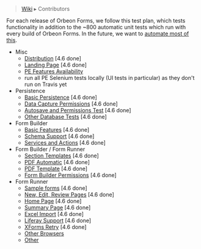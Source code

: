 > [Wiki](Home) ▸ Contributors

For each release of Orbeon Forms, we follow this test plan, which tests functionality in addition to the ~800 automatic unit tests which run with every build of Orbeon Forms. In the future, we want to [automate most of this][1].

- Misc
    - [Distribution](./Contributors-:-Test-Plan-:-Distribution) [4.6 done]
    - [Landing Page](./Contributors-:-Test-Plan-:-Landing-Page) [4.6 done]
    - [PE Features Availability](./Contributors-:-Test-Plan-:-PE-Features-Availability)
    - run all PE Selenium tests locally (UI tests in particular) as they don't run on Travis yet
- Persistence
    - [Basic Persistence](./Contributors-:-Test-Plan-:-Basic-Persistence) [4.6 done]
    - [Data Capture Permissions](./Contributors-:-Test-Plan-:-Data-Capture-Permissions) [4.6 done]
    - [Autosave and Permissions Test](./Contributors-:-Test-Plan-:-Autosave-and-Permissions) [4.6 done]
    - [Other Database Tests](./Contributors-:-Test-Plan-:-Other-Database-Tests) [4.6 done]
- Form Builder
    - [Basic Features](./Contributors-:-Test-Plan-:-Basic-Features) [4.6 done]
    - [Schema Support](./Contributors-:-Test-Plan-:-Schema-Support) [4.6 done]
    - [Services and Actions](./Contributors-:-Test-Plan-:-Services-and-Actions) [4.6 done]
- Form Builder / Form Runner
    - [Section Templates](./Contributors-:-Test-Plan-:-Section-Templates) [4.6 done]
    - [PDF Automatic](./Contributors-:-Test-Plan-:-PDF-Automatic) [4.6 done]
    - [PDF Template](./Contributors-:-Test-Plan-:-PDF-Template) [4.6 done]
    - [Form Builder Permissions](./Contributors-:-Test-Plan-:-Form-Builder-Permissions) [4.6 done]
- Form Runner
    - [Sample forms](./Contributors-:-Test-Plan-:-Sample-Forms) [4.6 done]
    - [New, Edit, Review Pages](./Contributors-:-Test-Plan-:-New-Edit-Review-Pages) [4.6 done]
    - [Home Page](./Contributors-:-Test-Plan-:-Home-Page) [4.6 done]
    - [Summary Page](./Contributors-:-Test-Plan-:-Summary-Page) [4.6 done]
    - [Excel Import](./Contributors-:-Test-Plan-:-Excel-Import) [4.6 done]
    - [Liferay Support](./Contributors-:-Test-Plan-:-Liferay-Support) [4.6 done]
    - [XForms Retry](./Contributors-:-Test-Plan-:-XForms-Retry) [4.6 done]
    - [Other Browsers](./Contributors-:-Test-Plan-:-Other-Browsers)
    - [Other](./Contributors-:-Test-Plan-:-Other)

[1]: https://github.com/orbeon/orbeon-forms/issues/227